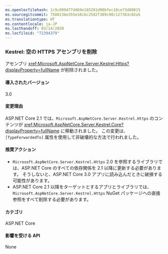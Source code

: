 ```yaml
---
ms.openlocfilehash: 1c9c899d77dd69e185281d98bfec18ce73d80815
ms.sourcegitcommit: 7588136e355e10cbc2582f389c90c127363c02a5
ms.translationtype: HT
ms.contentlocale: ja-JP
ms.lasthandoff: 03/14/2020
ms.locfileid: "72394379"
---
```

### <a name="kestrel-empty-https-assembly-removed"></a>Kestrel: 空の HTTPS アセンブリを削除

アセンブリ <xref:Microsoft.AspNetCore.Server.Kestrel.Https?displayProperty=fullName> が削除されました。

#### <a name="version-introduced"></a>導入されたバージョン

3.0

#### <a name="reason-for-change"></a>変更理由

ASP.NET Core 2.1 では、`Microsoft.AspNetCore.Server.Kestrel.Https` のコンテンツが <xref:Microsoft.AspNetCore.Server.Kestrel.Core?displayProperty=fullName> に移動されました。 この変更は、`[TypeForwardedTo]` 属性を使用して非破壊的な方法で行われました。

#### <a name="recommended-action"></a>推奨アクション

- `Microsoft.AspNetCore.Server.Kestrel.Https` 2.0 を参照するライブラリでは、ASP.NET Core のすべての依存関係を 2.1 以降に更新する必要があります。 そうしないと、ASP.NET Core 3.0 アプリに読み込んだときに破損する可能性があります。
- ASP.NET Core 2.1 以降をターゲットとするアプリとライブラリでは、`Microsoft.AspNetCore.Server.Kestrel.Https` NuGet パッケージへの直接参照をすべて削除する必要があります。

#### <a name="category"></a>カテゴリ

ASP.NET Core

#### <a name="affected-apis"></a>影響を受ける API

None

<!-- 

#### Affected APIs

Not detectable via API analysis

-->
